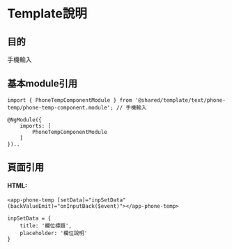 # Template說明
## 目的
手機輸入



## 基本module引用

    import { PhoneTempComponentModule } from '@shared/template/text/phone-temp/phone-temp-component.module'; // 手機輸入

    @NgModule({
        imports: [
            PhoneTempComponentModule
        ]
    })..

## 頁面引用
#### HTML:

    <app-phone-temp [setData]="inpSetData" (backValueEmit)="onInputBack($event)"></app-phone-temp>

    inpSetData = {
        title: '欄位標題',
        placeholder: '欄位說明'
    }
